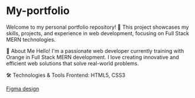 # My-portfolio
Welcome to my personal portfolio repository! 🚀 This project showcases my skills, projects, and experience in web development, focusing on Full Stack MERN technologies.

📂 About Me
Hello! I'm a passionate web developer currently training with Orange in Full Stack MERN development. I love creating innovative and efficient web solutions that solve real-world problems.

🛠️ Technologies & Tools
Frontend: HTML5, CSS3

[Figma design](https://www.figma.com/design/wFq9j9Dm3bgmN06Nqe2Wll/Portfolio?node-id=0-1&t=jKhqfrFVJbLJ5VB9-1)
